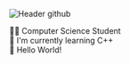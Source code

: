 ![Header github](https://github.com/AnshGirap/AnshGirap/assets/143279039/a497cf8d-6a53-4816-a9b5-71f02913fbee)

👨‍🎓 Computer Science Student\
🌱 I'm currently learning C++\
🔆 Hello World!

